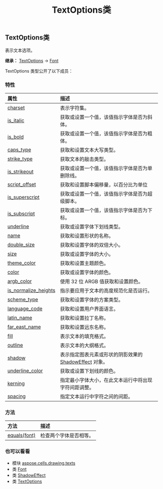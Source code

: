 ﻿---
title: TextOptions类
second_title: Aspose.Cells for Python via .NET API 参考文献
description:
type: docs
weight: 90
url: /zh/python-net/aspose.cells.drawing.texts/textoptions/
is_root: false
---
## TextOptions类
表示文本选项。



**继承：** [TextOptions](/cells/python-net/aspose.cells.drawing.texts/textoptions) → 
[Font](/cells/zh/python-net/aspose.cells/font)



TextOptions 类型公开了以下成员：

### 特性
|属性|描述|
| :- | :- |
| [charset](/cells/zh/python-net/aspose.cells.drawing.texts/textoptions/charset) |表示字符集。|
| [is_italic](/cells/zh/python-net/aspose.cells.drawing.texts/textoptions/is_italic) |获取或设置一个值，该值指示字体是否为斜体。|
| [is_bold](/cells/zh/python-net/aspose.cells.drawing.texts/textoptions/is_bold) |获取或设置一个值，该值指示字体是否为粗体。|
| [caps_type](/cells/zh/python-net/aspose.cells.drawing.texts/textoptions/caps_type) |获取和设置文本大写类型。|
| [strike_type](/cells/zh/python-net/aspose.cells.drawing.texts/textoptions/strike_type) |获取文本的敲击类型。|
| [is_strikeout](/cells/zh/python-net/aspose.cells.drawing.texts/textoptions/is_strikeout) |获取或设置一个值，该值指示字体是否为单删除线。|
| [script_offset](/cells/zh/python-net/aspose.cells.drawing.texts/textoptions/script_offset) |获取和设置脚本偏移量，以百分比为单位|
| [is_superscript](/cells/zh/python-net/aspose.cells.drawing.texts/textoptions/is_superscript) |获取或设置一个值，该值指示字体是否为超级脚本。|
| [is_subscript](/cells/zh/python-net/aspose.cells.drawing.texts/textoptions/is_subscript) |获取或设置一个值，该值指示字体是否为下标。|
| [underline](/cells/zh/python-net/aspose.cells.drawing.texts/textoptions/underline) |获取或设置字体下划线类型。|
| [name](/cells/zh/python-net/aspose.cells.drawing.texts/textoptions/name) |获取和设置形状的名称。|
| [double_size](/cells/zh/python-net/aspose.cells.drawing.texts/textoptions/double_size) |获取和设置字体的双倍大小。|
| [size](/cells/zh/python-net/aspose.cells.drawing.texts/textoptions/size) |获取或设置字体的大小。|
| [theme_color](/cells/zh/python-net/aspose.cells.drawing.texts/textoptions/theme_color) |获取和设置主题颜色。|
| [color](/cells/zh/python-net/aspose.cells.drawing.texts/textoptions/color) |获取或设置字体的颜色。|
| [argb_color](/cells/zh/python-net/aspose.cells.drawing.texts/textoptions/argb_color) |使用 32 位 ARGB 值获取和设置颜色。|
| [is_normalize_heights](/cells/zh/python-net/aspose.cells.drawing.texts/textoptions/is_normalize_heights) |指示要应用于文本的高度规范化是否运行。|
| [scheme_type](/cells/zh/python-net/aspose.cells.drawing.texts/textoptions/scheme_type) |获取和设置字体的方案类型。|
| [language_code](/cells/zh/python-net/aspose.cells.drawing.texts/textoptions/language_code) |获取和设置用户界面语言。|
| [latin_name](/cells/zh/python-net/aspose.cells.drawing.texts/textoptions/latin_name) |获取和设置拉丁名称。|
| [far_east_name](/cells/zh/python-net/aspose.cells.drawing.texts/textoptions/far_east_name) |获取和设置远东名称。|
| [fill](/cells/zh/python-net/aspose.cells.drawing.texts/textoptions/fill) |表示文本的填充格式。|
| [outline](/cells/zh/python-net/aspose.cells.drawing.texts/textoptions/outline) |表示文本的大纲格式。|
| [shadow](/cells/zh/python-net/aspose.cells.drawing.texts/textoptions/shadow) |表示指定图表元素或形状的阴影效果的 [ShadowEffect](/cells/zh/python-net/aspose.cells.drawing/shadoweffect) 对象。|
| [underline_color](/cells/zh/python-net/aspose.cells.drawing.texts/textoptions/underline_color) |获取或设置下划线的颜色。|
| [kerning](/cells/zh/python-net/aspose.cells.drawing.texts/textoptions/kerning) |指定最小字体大小，在此文本运行中将出现字符间距调整。|
| [spacing](/cells/zh/python-net/aspose.cells.drawing.texts/textoptions/spacing) |指定文本运行中字符之间的间距。|


### 方法
|方法|描述|
| :- | :- |
| [equals(font)](/cells/zh/python-net/aspose.cells.drawing.texts/textoptions/equals/#Font) |检查两个字体是否相等。|



### 也可以看看
* 模块 [aspose.cells.drawing.texts](..)
* 类 [Font](/cells/zh/python-net/aspose.cells/font)
* 类 [ShadowEffect](/cells/zh/python-net/aspose.cells.drawing/shadoweffect)
* 类 [TextOptions](/cells/zh/python-net/aspose.cells.drawing.texts/textoptions)
